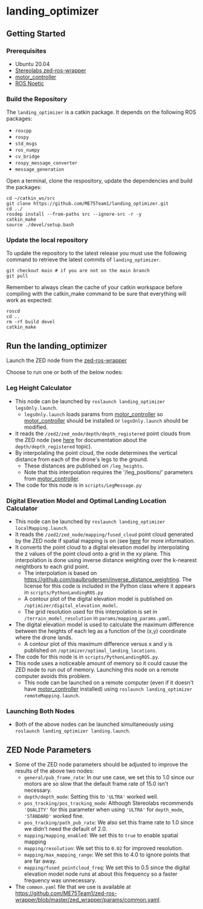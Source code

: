 # landing_optimizer

## Getting Started
### Prerequisites
- Ubuntu 20.04
- [Stereolabs zed-ros-wrapper](https://github.com/stereolabs/zed-ros-wrapper)
- [motor_controller](https://github.com/ME75Team1/motor_controller)
- [ROS Noetic](http://wiki.ros.org/noetic/Installation/Ubuntu)

### Build the Repository
The `landing_optimizer` is a catkin package. It depends on the following ROS packages:
- `roscpp`
- `rospy`
- `std_msgs`
- `ros_numpy`
- `cv_bridge`
- `rospy_message_converter`
- `message_generation`

Open a terminal, clone the respository, update the dependencies and build the packages:
```
cd ~/catkin_ws/src
git clone https://github.com/ME75Team1/landing_optimizer.git
cd ../
rosdep install --from-paths src --ignore-src -r -y
catkin_make
source ./devel/setup.bash
```

### Update the local repository
To update the repository to the latest release you must use the following command to retrieve the latest commits of `landing_optimizer`.

```
git checkout main # if you are not on the main branch
git pull
```
Remember to always clean the cache of your catkin workspace before compiling with the catkin_make command to be sure that everything will work as expected:
```
roscd
cd ..
rm -rf build devel
catkin_make
```

## Run the landing_optimizer
Launch the ZED node from the [zed-ros-wrapper](https://github.com/stereolabs/zed-ros-wrapper)

Choose to run one or both of the below nodes:

### Leg Height Calculator
- This node can be launched by `roslaunch landing_optimizer legsOnly.launch`.
  - `legsOnly.launch` loads params from [motor_controller](https://github.com/ME75Team1/motor_controller) so [motor_controller](https://github.com/ME75Team1/motor_controller) should be installed or `legsOnly.launch` should be modified.
- It reads the `/zed2/zed_node/depth/depth_registered` point clouds from the ZED node (see [here](https://www.stereolabs.com/docs/ros/zed-node) for documentation about the `depth/depth_registered` topic).
- By interpolating the point cloud, the node determines the vertical distance from each of the drone's legs to the ground.
  - These distances are published on `/leg_heights`.
  - Note that this interpolation requires the '/leg_positions/' parameters from [motor_controller](https://github.com/ME75Team1/motor_controller).
- The code for this node is in `scripts/LegMessage.py`

### Digital Elevation Model and Optimal Landing Location Calculator
- This node can be launched by `roslaunch landing_optimizer localMapping.launch`.
- It reads the `/zed2/zed_node/mapping/fused_cloud` point cloud generated by the ZED node if spatial mapping is on (see [here](https://www.stereolabs.com/docs/ros/zed-node) for more information.
- It converts the point cloud to a digital elevation model by interpolating the z values of the point cloud onto a grid in the xy plane. This interpolation is done using inverse distance weighting over the k-nearest neightbors to each grid point.
  - The interpolation is based on https://github.com/paulbrodersen/inverse_distance_weighting. The license for this code is included in the Python class where it appears in `scripts/PythonLandingROS.py`
  - A contour plot of the digital elevation model is published on `/optimizer/digital_elevation_model`.
  - The grid resolution used for this interpolation is set in `/terrain_model_resolution` in `params/mapping_params.yaml`. 
- The digital elevation model is used to calculate the maximum difference between the heights of each leg as a function of the (x,y) coordinate where the drone lands.
  - A contour plot of this maximum difference versus x and y is published on `/optimizer/optimal_landing_locations`.
- The code for this node is in `scripts/PythonLandingROS.py`.
- This node uses a noticeable amount of memory so it could cause the ZED node to run out of memory. Launching this node on a remote computer avoids this problem.
  - This node can be launched on a remote computer (even if it doesn't have [motor_controller](https://github.com/ME75Team1/motor_controller) installed) using `roslaunch landing_optimizer remoteMapping.launch`.

### Launching Both Nodes
- Both of the above nodes can be launched simultaneously using `roslaunch landing_optimizer landing.launch`.

## ZED Node Parameters
- Some of the ZED node parameters should be adjusted to improve the results of the above two nodes:
  - `general/pub_frame_rate`: In our use case, we set this to 1.0 since our motors are so slow that the default frame rate of 15.0 isn't necessary.
  - `depth/depth_mode`: Setting this to `'ULTRA'` worked well.
  - `pos_tracking/pos_tracking_mode`: Although Stereolabs recommends `'QUALITY'` for this parameter when using `'ULTRA'` for `depth_mode`, `'STANDARD'` worked fine.
  - `pos_tracking/path_pub_rate`: We also set this frame rate to 1.0 since we didn't need the default of 2.0.
  - `mapping/mapping_enabled`: We set this to `true` to enable spatial mapping
  - `mapping/resolution`: We set this to `0.02` for improved resolution.
  - `mapping/max_mapping_range`: We set this to 4.0 to ignore points that are far away.
  - `mapping/fused_pointcloud_freq`: We set this to 0.5 since the digital elevation model node runs at about this frequency so a faster frequency was unnecessary.
- The `common.yaml` file that we use is available at https://github.com/ME75Team1/zed-ros-wrapper/blob/master/zed_wrapper/params/common.yaml.

